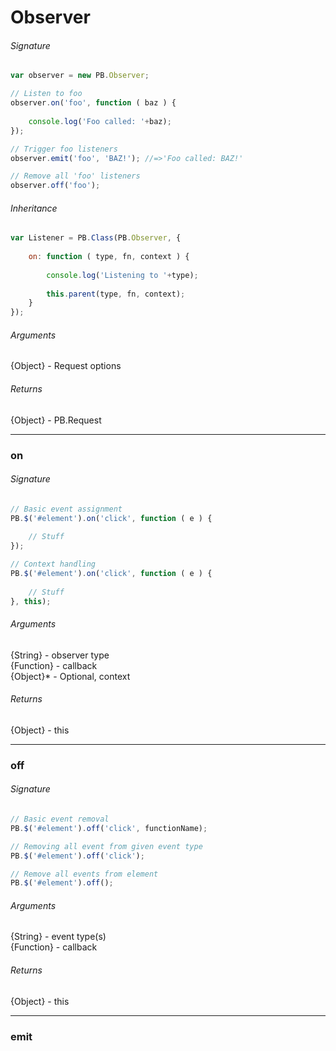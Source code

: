 # Observer



###### Signature
~~~js
var observer = new PB.Observer;

// Listen to foo
observer.on('foo', function ( baz ) {
	
	console.log('Foo called: '+baz);
});

// Trigger foo listeners
observer.emit('foo', 'BAZ!'); //=>'Foo called: BAZ!'

// Remove all 'foo' listeners
observer.off('foo');
~~~

###### Inheritance
~~~js
var Listener = PB.Class(PB.Observer, {
	
	on: function ( type, fn, context ) {
		
		console.log('Listening to '+type);
		
		this.parent(type, fn, context);
	}
});
~~~

###### Arguments
{Object} - Request options

###### Returns
{Object} - PB.Request

---

### on

###### Signature
~~~js
// Basic event assignment
PB.$('#element').on('click', function ( e ) {
	
	// Stuff
});

// Context handling
PB.$('#element').on('click', function ( e ) {
	
	// Stuff
}, this);
~~~

###### Arguments
{String} - observer type  
{Function} - callback  
{Object}* - Optional, context

###### Returns
{Object} - this

---

### off

###### Signature
~~~js
// Basic event removal
PB.$('#element').off('click', functionName);

// Removing all event from given event type
PB.$('#element').off('click');

// Remove all events from element
PB.$('#element').off();
~~~

###### Arguments
{String} - event type(s)  
{Function} - callback

###### Returns
{Object} - this

---

### emit